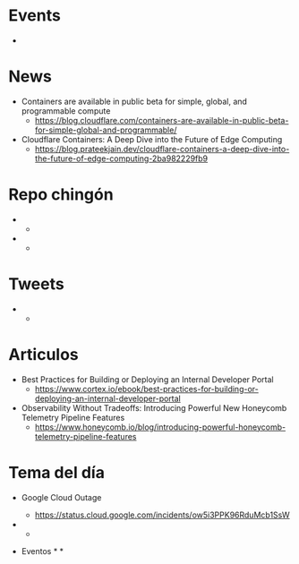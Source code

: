 
# Events

* 

# News

* Containers are available in public beta for simple, global, and programmable compute
  * https://blog.cloudflare.com/containers-are-available-in-public-beta-for-simple-global-and-programmable/ 
* Cloudflare Containers: A Deep Dive into the Future of Edge Computing
  * https://blog.prateekjain.dev/cloudflare-containers-a-deep-dive-into-the-future-of-edge-computing-2ba982229fb9


# Repo chingón

* 
  * 
* 
  * 

  
# Tweets

* 
  *

# Articulos

* Best Practices for Building or Deploying an Internal Developer Portal
  * https://www.cortex.io/ebook/best-practices-for-building-or-deploying-an-internal-developer-portal
* Observability Without Tradeoffs: Introducing Powerful New Honeycomb Telemetry Pipeline Features
  * https://www.honeycomb.io/blog/introducing-powerful-honeycomb-telemetry-pipeline-features


# Tema del día

* Google Cloud Outage
  * https://status.cloud.google.com/incidents/ow5i3PPK96RduMcb1SsW
* 
  * 


* Eventos
  * 
  *  

